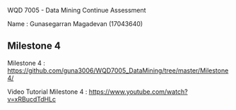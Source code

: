 WQD 7005 - Data Mining
Continue Assessment

Name : Gunasegarran Magadevan (17043640)

Milestone 4
------------
Milestone 4 : https://github.com/guna3006/WQD7005_DataMining/tree/master/Milestone4/

Video Tutorial Milestone 4 : https://www.youtube.com/watch?v=xRBucdTdHLc
